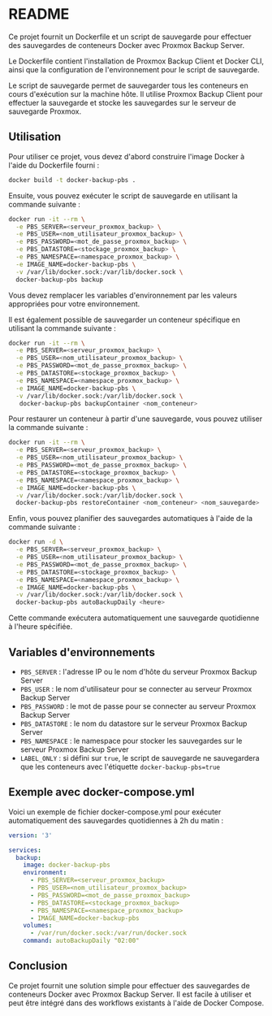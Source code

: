 # README

Ce projet fournit un Dockerfile et un script de sauvegarde pour effectuer des sauvegardes de conteneurs Docker avec Proxmox Backup Server.

Le Dockerfile contient l'installation de Proxmox Backup Client et Docker CLI, ainsi que la configuration de l'environnement pour le script de sauvegarde.

Le script de sauvegarde permet de sauvegarder tous les conteneurs en cours d'exécution sur la machine hôte. Il utilise Proxmox Backup Client pour effectuer la sauvegarde et stocke les sauvegardes sur le serveur de sauvegarde Proxmox.

## Utilisation

Pour utiliser ce projet, vous devez d'abord construire l'image Docker à l'aide du Dockerfile fourni :

```bash
docker build -t docker-backup-pbs .
```

Ensuite, vous pouvez exécuter le script de sauvegarde en utilisant la commande suivante :

```bash
docker run -it --rm \
  -e PBS_SERVER=<serveur_proxmox_backup> \
  -e PBS_USER=<nom_utilisateur_proxmox_backup> \
  -e PBS_PASSWORD=<mot_de_passe_proxmox_backup> \
  -e PBS_DATASTORE=<stockage_proxmox_backup> \
  -e PBS_NAMESPACE=<namespace_proxmox_backup> \
  -e IMAGE_NAME=docker-backup-pbs \
  -v /var/lib/docker.sock:/var/lib/docker.sock \
  docker-backup-pbs backup
```

Vous devez remplacer les variables d'environnement par les valeurs appropriées pour votre environnement.

Il est également possible de sauvegarder un conteneur spécifique en utilisant la commande suivante :

```bash
docker run -it --rm \
  -e PBS_SERVER=<serveur_proxmox_backup> \
  -e PBS_USER=<nom_utilisateur_proxmox_backup> \
  -e PBS_PASSWORD=<mot_de_passe_proxmox_backup> \
  -e PBS_DATASTORE=<stockage_proxmox_backup> \
  -e PBS_NAMESPACE=<namespace_proxmox_backup> \
  -e IMAGE_NAME=docker-backup-pbs \
  -v /var/lib/docker.sock:/var/lib/docker.sock \
   docker-backup-pbs backupContainer <nom_conteneur>
```

Pour restaurer un conteneur à partir d'une sauvegarde, vous pouvez utiliser la commande suivante :

```bash
docker run -it --rm \
  -e PBS_SERVER=<serveur_proxmox_backup> \
  -e PBS_USER=<nom_utilisateur_proxmox_backup> \
  -e PBS_PASSWORD=<mot_de_passe_proxmox_backup> \
  -e PBS_DATASTORE=<stockage_proxmox_backup> \
  -e PBS_NAMESPACE=<namespace_proxmox_backup> \
  -e IMAGE_NAME=docker-backup-pbs \
  -v /var/lib/docker.sock:/var/lib/docker.sock \
  docker-backup-pbs restoreContainer <nom_conteneur> <nom_sauvegarde>
```

Enfin, vous pouvez planifier des sauvegardes automatiques à l'aide de la commande suivante :

```bash
docker run -d \
  -e PBS_SERVER=<serveur_proxmox_backup> \
  -e PBS_USER=<nom_utilisateur_proxmox_backup> \
  -e PBS_PASSWORD=<mot_de_passe_proxmox_backup> \
  -e PBS_DATASTORE=<stockage_proxmox_backup> \
  -e PBS_NAMESPACE=<namespace_proxmox_backup> \
  -e IMAGE_NAME=docker-backup-pbs \
  -v /var/lib/docker.sock:/var/lib/docker.sock \
  docker-backup-pbs autoBackupDaily <heure>
```

Cette commande exécutera automatiquement une sauvegarde quotidienne à l'heure spécifiée.
## Variables d'environnements

- `PBS_SERVER` : l'adresse IP ou le nom d'hôte du serveur Proxmox Backup Server
- `PBS_USER` : le nom d'utilisateur pour se connecter au serveur Proxmox Backup Server
- `PBS_PASSWORD` : le mot de passe pour se connecter au serveur Proxmox Backup Server
- `PBS_DATASTORE` : le nom du datastore sur le serveur Proxmox Backup Server
- `PBS_NAMESPACE` : le namespace pour stocker les sauvegardes sur le serveur Proxmox Backup Server
- `LABEL_ONLY` : si défini sur `true`, le script de sauvegarde ne sauvegardera que les conteneurs avec l'étiquette `docker-backup-pbs=true`


## Exemple avec docker-compose.yml

Voici un exemple de fichier docker-compose.yml pour exécuter automatiquement des sauvegardes quotidiennes à 2h du matin :

```yml
version: '3'

services:
  backup:
    image: docker-backup-pbs
    environment:
      - PBS_SERVER=<serveur_proxmox_backup>
      - PBS_USER=<nom_utilisateur_proxmox_backup>
      - PBS_PASSWORD=<mot_de_passe_proxmox_backup>
      - PBS_DATASTORE=<stockage_proxmox_backup>
      - PBS_NAMESPACE=<namespace_proxmox_backup>
      - IMAGE_NAME=docker-backup-pbs
    volumes:
      - /var/run/docker.sock:/var/run/docker.sock
    command: autoBackupDaily "02:00"
```

## Conclusion

Ce projet fournit une solution simple pour effectuer des sauvegardes de conteneurs Docker avec Proxmox Backup Server. Il est facile à utiliser et peut être intégré dans des workflows existants à l'aide de Docker Compose.
